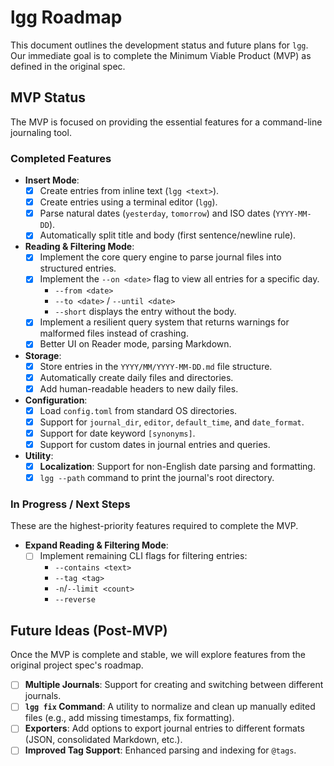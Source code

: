 # lgg Roadmap

This document outlines the development status and future plans for `lgg`. Our immediate goal is to complete the Minimum Viable Product (MVP) as defined in the original spec.

## MVP Status

The MVP is focused on providing the essential features for a command-line journaling tool.

### **Completed Features**

- **Insert Mode**:
  - [x] Create entries from inline text (`lgg <text>`).
  - [x] Create entries using a terminal editor (`lgg`).
  - [x] Parse natural dates (`yesterday`, `tomorrow`) and ISO dates (`YYYY-MM-DD`).
  - [x] Automatically split title and body (first sentence/newline rule).
- **Reading & Filtering Mode**:
  - [x] Implement the core query engine to parse journal files into structured entries.
  - [x] Implement the `--on <date>` flag to view all entries for a specific day.
    - `--from <date>`
    - `--to <date>` / `--until <date>`
    - `--short` displays the entry without the body.
  - [x] Implement a resilient query system that returns warnings for malformed files instead of crashing.
  - [x] Better UI on Reader mode, parsing Markdown.
- **Storage**:
  - [x] Store entries in the `YYYY/MM/YYYY-MM-DD.md` file structure.
  - [x] Automatically create daily files and directories.
  - [x] Add human-readable headers to new daily files.
- **Configuration**:
  - [x] Load `config.toml` from standard OS directories.
  - [x] Support for `journal_dir`, `editor`, `default_time`, and `date_format`.
  - [x] Support for date keyword `[synonyms]`.
  - [x] Support for custom dates in journal entries and queries.
- **Utility**:
  - [x] **Localization**: Support for non-English date parsing and formatting.
  - [x] `lgg --path` command to print the journal's root directory.

### **In Progress / Next Steps**

These are the highest-priority features required to complete the MVP.

- **Expand Reading & Filtering Mode**:
  - [ ] Implement remaining CLI flags for filtering entries:
    - `--contains <text>`
    - `--tag <tag>`
    - `-n`/`--limit <count>`
    - `--reverse`

## Future Ideas (Post-MVP)

Once the MVP is complete and stable, we will explore features from the original project spec's roadmap.

- [ ] **Multiple Journals**: Support for creating and switching between different journals.
- [ ] **`lgg fix` Command**: A utility to normalize and clean up manually edited files (e.g., add missing timestamps, fix formatting).
- [ ] **Exporters**: Add options to export journal entries to different formats (JSON, consolidated Markdown, etc.).
- [ ] **Improved Tag Support**: Enhanced parsing and indexing for `@tags`.
